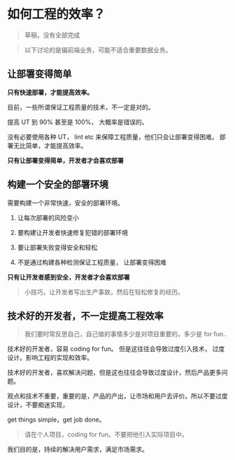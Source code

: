 # 如何工程的效率？

> 草稿，没有全部完成

> 以下讨论的是偏前端业务，可能不适合重要数据业务。

## 让部署变得简单

**只有快速部署，才能提高效率。**

目前，一些所谓保证工程质量的技术，不一定是对的。

提高 UT 到 90% 甚至是 100%， 大概率是错误的。

没有必要使用各种 UT， lint etc 来保障工程质量，他们只会让部署变得困难。 部署无比简单，才能提高效率。

**只有让部署变得简单，开发者才会喜欢部署**

## 构建一个安全的部署环境

需要构建一个非常快速，安全的部署环境。

1. 让每次部署的风险变小

2. 要构建让开发者快速修复犯错的部署环境

3. 要让部署失败变得安全和轻松

4. 不是通过构建各种检测保证工程质量， 让部署变得困难

**只有让开发者感到安全，开发者才会喜欢部署**

> 小技巧，让开发者写出生产事故，然后在轻松修复的经历。

## 技术好的开发者，不一定提高工程效率

> 我们要时常反思自己，自己做的事情多少是对项目重要的，多少是 for fun..

技术好的开发者，容易 coding for fun。 但是这往往会导致过度引入技术， 过度设计。影响工程的实现和效率。

技术好的开发者，喜欢解决问题，但是这也往往会导致过度设计，然后产品更多问题。

观点和技术不重要，重要的是，产品的产出，让市场和用户去评价。所以不要过度设计，不要痴迷实现，

get things simple，get job done。

> 请在个人项目，coding for fun。不要把他引入实际项目中。

我们目的是，持续的解决用户需求，满足市场需求。
